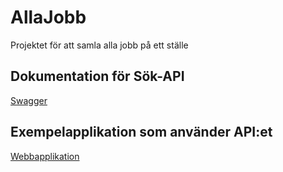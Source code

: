 # AllaJobb
Projektet för att samla alla jobb på ett ställe
## Dokumentation för Sök-API
[Swagger](http://pilot.arbetsformedlingen.se/searchapi/)
## Exempelapplikation som använder API:et
[Webbapplikation](http://pilot.arbetsformedlingen.se/sokjobbet/)
